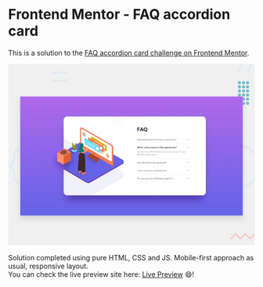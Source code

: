 # Frontend Mentor - FAQ accordion card

This is a solution to the [FAQ accordion card challenge on Frontend Mentor](https://www.frontendmentor.io/challenges/faq-accordion-card-XlyjD0Oam).

![Design preview for the FAQ accordion card coding challenge](./design/desktop-preview.jpg)

Solution completed using pure HTML, CSS and JS. Mobile-first approach as usual, responsive layout.<br/>
 You can check the live preview site here: [Live Preview](faq-accordion-lucascarvalho01.netlify.app) 😄!
